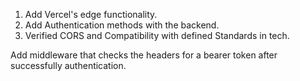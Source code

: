 1. Add Vercel's edge functionality.
2. Add Authentication methods with the backend.
3. Verified CORS and Compatibility with defined Standards in tech.

Add middleware that checks the headers for a bearer token after successfully authentication.